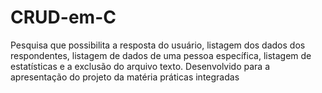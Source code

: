 # CRUD-em-C
Pesquisa que possibilita a resposta do usuário, listagem dos dados dos respondentes, listagem de dados de uma pessoa específica, listagem de estatísticas e a exclusão do arquivo texto. 
Desenvolvido para a apresentação do projeto da matéria práticas integradas
